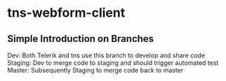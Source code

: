 # tns-webform-client

Simple Introduction on Branches
------
Dev: Both Telerik and tns use this branch to develop and share code
Staging: Dev to merge code to staging and should trigger automated test
Master: Subsequently Staging to merge code back to master
